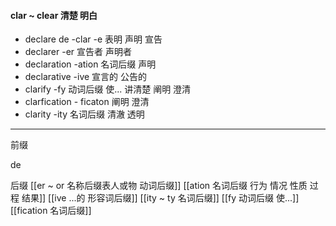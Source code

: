 #### clar ~ clear 清楚 明白
- declare de -clar -e 表明  声明 宣告
- declarer -er  宣告者 声明者
- declaration -ation 名词后缀 声明
- declarative -ive  宣言的 公告的
- clarify  -fy 动词后缀 使...   讲清楚  阐明  澄清
- clarfication  - ficaton 阐明 澄清
- clarity -ity 名词后缀 清澈 透明

---
前缀

de

后缀
[[er  ~ or 名称后缀表人或物 动词后缀]]
[[ation 名词后缀  行为 情况 性质 过程 结果]]
[[ive ...的 形容词后缀]]
[[ity  ~ ty 名词后缀]]
[[fy 动词后缀  使...]]
[[fication 名词后缀]]